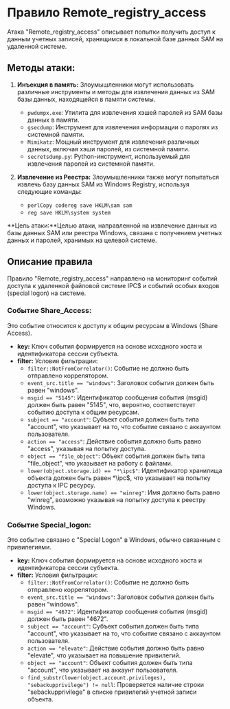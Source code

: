 # Правило Remote_registry_access

Атака "Remote_registry_access" описывает попытки получить доступ к данным учетных записей, хранящимся в локальной базе данных SAM на удаленной системе.

## Методы атаки:

1. **Инъекция в память:** Злоумышленники могут использовать различные инструменты и методы для извлечения данных из SAM базы данных, находящейся в памяти системы.
   - `pwdumpx.exe`: Утилита для извлечения хэшей паролей из SAM базы данных в памяти.
   - `gsecdump`: Инструмент для извлечения информации о паролях из системной памяти.
   - `Mimikatz`: Мощный инструмент для извлечения различных данных, включая хэши паролей, из системной памяти.
   - `secretsdump.py`: Python-инструмент, используемый для извлечения паролей из системной памяти.

2. **Извлечение из Реестра:** Злоумышленники также могут попытаться извлечь базу данных SAM из Windows Registry, используя следующие команды:
   - `perlCopy codereg save HKLM\sam sam`
   - `reg save HKLM\system system`

**Цель атаки:**Целью атаки, направленной на извлечение данных из базы данных SAM или реестра Windows, связана с получением учетных данных и паролей, хранимых на целевой системе.

## Описание правила

Правило "Remote_registry_access" направлено на мониторинг событий доступа к удаленной файловой системе IPC$ и событий особых входов (special logon) на системе.

### Событие Share_Access:

Это событие относится к доступу к общим ресурсам в Windows (Share Access).

- **key:** Ключ события формируется на основе исходного хоста и идентификатора сессии субъекта.
- **filter:** Условия фильтрации:
  - `filter::NotFromCorrelator()`: Событие не должно быть отправлено коррелятором.
  - `event_src.title == "windows"`: Заголовок события должен быть равен "windows".
  - `msgid == "5145"`: Идентификатор сообщения события (msgid) должен быть равен "5145", что, вероятно, соответствует событию доступа к общим ресурсам.
  - `subject == "account"`: Субъект события должен быть типа "account", что указывает на то, что событие связано с аккаунтом пользователя.
  - `action == "access"`: Действие события должно быть равно "access", указывая на попытку доступа.
  - `object == "file_object"`: Объект события должен быть типа "file_object", что указывает на работу с файлами.
  - `lower(object.storage.id) == "*\ipc$"`: Идентификатор хранилища объекта должен быть равен *\ipc$, что указывает на попытку доступа к IPC ресурсу.
  - `lower(object.storage.name) == "winreg"`: Имя должно быть равно "winreg", возможно указывая на попытку доступа к реестру Windows.

### Событие Special_logon:

Это событие связано с "Special Logon" в Windows, обычно связанным с привилегиями.

- **key:** Ключ события формируется на основе исходного хоста и идентификатора сессии субъекта.
- **filter:** Условия фильтрации:
  - `filter::NotFromCorrelator()`: Событие не должно быть отправлено коррелятором.
  - `event_src.title == "windows"`: Заголовок события должен быть равен "windows".
  - `msgid == "4672"`: Идентификатор сообщения события (msgid) должен быть равен "4672".
  - `subject == "account"`: Субъект события должен быть типа "account", что указывает на то, что событие связано с аккаунтом пользователя.
  - `action == "elevate"`: Действие события должно быть равно "elevate", что указывает на повышение привилегий.
  - `object == "account"`: Объект события должен быть типа "account", что указывает на аккаунт пользователя.
  - `find_substr(lower(object.account.privileges), "sebackupprivilege") != null`: Проверяется наличие строки "sebackupprivilege" в списке привилегий учетной записи объекта.
